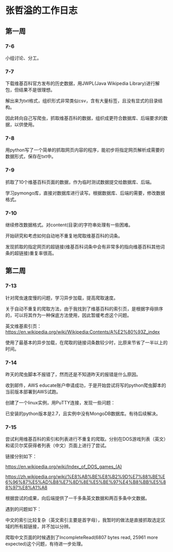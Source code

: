 # 张哲溢的工作日志

## 第一周

### 7-6

小组讨论、分工。

### 7-7

下载维基百科官方发布的历史数据，用JWPL(Java Wikipedia Library)进行解包，但结果不是很理想。

解出来为txt格式，组织形式非常类似csv，含有大量<ref/>标签，且没有显式的目录结构。

因此转向自己写爬虫，抓取维基百科的数据，组织成更符合数据库、后端要求的数据，以供使用。

### 7-8

用python写了一个简单的抓取网页内容的程序，能初步将指定网页解析成需要的数据形式，保存在txt中。

### 7-9

抓取了10个维基百科页面的数据，作为临时测试数据提交给数据库、后端。

学习pymongo库，直接对数据库进行读写。根据数据库、后端的需要，修改数据格式。

### 7-10

继续修改数据格式。对content(目录)的字符串处理有一些困难。

开始研究和考虑如何自动地不重复地爬取维基百科的词条。

发现抓取的指定网页的超链接(维基百科词条中会有非常多的指向维基百科其他词条的超链接)重复率很高。

## 第二周

### 7-13

针对爬虫速度慢的问题，学习异步加载，提高爬取速度。

关于自动不重复的爬取方法，由于我找到了维基百科的索引页，是根据字母排序的，可以将其作为一种保底方法使用，因此暂缓考虑这个问题。

英文维基索引页：https://en.wikipedia.org/wiki/Wikipedia:Contents/A%E2%80%93Z_index

使用了最基本的异步加载，在爬取的链接词条数较少时，比原来节省了一半以上的时间。

### 7-14

昨天的爬虫脚本不报错了，然而还是不知道昨天的报错是什么原因。

收到邮件，AWS educate账户申请成功，于是开始尝试将写的python爬虫脚本的当前版本部署到AWS试跑。

创建了一个linux实例，用PuTTY连接，发现一些问题：

已安装的python版本是2.7，且实例中没有MongoDB数据库。有待后续解决。

### 7-15

尝试利用维基百科的索引和列表进行不重复的爬取。分别在DOS游戏列表（英文）和诺贝尔奖获得者列表（中文）页面上进行了尝试。

链接分别如下：

https://en.wikipedia.org/wiki/Index_of_DOS_games_(A)

https://zh.wikipedia.org/wiki/%E8%AB%BE%E8%B2%9D%E7%88%BE%E6%96%87%E5%AD%B8%E7%8D%8E%E5%BE%97%E4%B8%BB%E5%88%97%E8%A1%A8

根据尝试的成果，向后端提供了一千多条英文数据和两百多条中文数据。

遇到的问题如下：

中文的索引比较复杂（英文索引主要是首字母），我暂时的做法是直接抓取选定区域的所有超链接，并不加以分辨。

爬取中文页面的时候遇到了IncompleteRead(6807 bytes read, 25961 more expected)这个问题，有待进一步处理。
